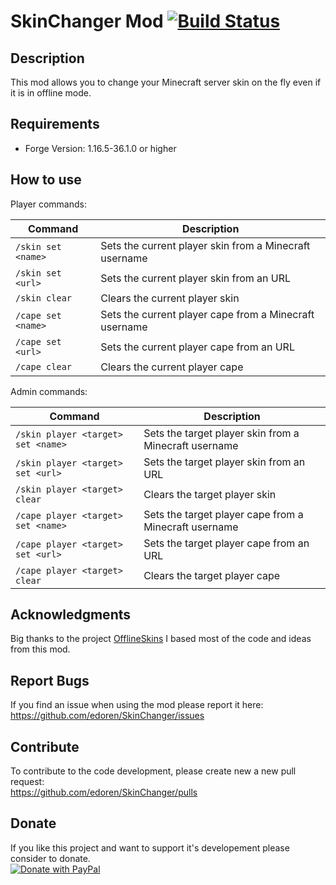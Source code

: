 # SkinChanger Mod [![Build Status](https://ci.appveyor.com/api/projects/status/bgc7i8q6dhv1ee0x/branch/master?svg=true&pendingText=PENDING&passingText=PASSING&failingText=FAILING)](https://ci.appveyor.com/project/edoren/skinchanger/branch/master)

## Description
This mod allows you to change your Minecraft server skin on the fly even if it is in offline mode.

## Requirements
- Forge Version: 1.16.5-36.1.0 or higher

## How to use

Player commands:

| Command            | Description                                            |
|--------------------|--------------------------------------------------------|
| `/skin set <name>` | Sets the current player skin from a Minecraft username |
| `/skin set <url>`  | Sets the current player skin from an URL               |
| `/skin clear`      | Clears the current player skin                         |
| `/cape set <name>` | Sets the current player cape from a Minecraft username |
| `/cape set <url>`  | Sets the current player cape from an URL               |
| `/cape clear`      | Clears the current player cape                         |

Admin commands:

| Command                            | Description                                           |
|------------------------------------|-------------------------------------------------------|
| `/skin player <target> set <name>` | Sets the target player skin from a Minecraft username |
| `/skin player <target> set <url>`  | Sets the target player skin from an URL               |
| `/skin player <target> clear`      | Clears the target player skin                         |
| `/cape player <target> set <name>` | Sets the target player cape from a Minecraft username |
| `/cape player <target> set <url>`  | Sets the target player cape from an URL               |
| `/cape player <target> clear`      | Clears the target player cape                         |

## Acknowledgments
Big thanks to the project [OfflineSkins](https://www.curseforge.com/minecraft/mc-mods/offlineskins) I based most of the code and ideas from this mod.

## Report Bugs
If you find an issue when using the mod please report it here:  
https://github.com/edoren/SkinChanger/issues

## Contribute
To contribute to the code development, please create new a new pull request:  
https://github.com/edoren/SkinChanger/pulls

## Donate
If you like this project and want to support it's developement please consider to donate.  
[![Donate with PayPal](https://freepngimg.com/save/15064-paypal-donate-button-picture/284x136)](https://www.paypal.com/donate?hosted_button_id=H6X6Y6QV22R7S)
